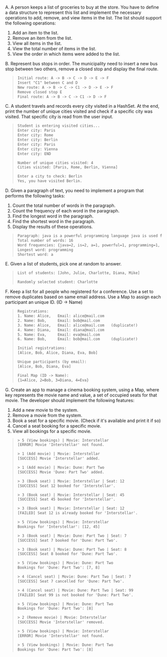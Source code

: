A. A person keeps a list of groceries to buy at the store. You have to define a data structure to represent this list and implement the necessary operations to add, remove, and view items in the list. The list should support the following operations:
1. Add an item to the list.
2. Remove an item from the list.
3. View all items in the list.
4. View the total number of items in the list.
5. View the order in which items were added to the list.


B. Represent bus stops in order. The municipality need to insert a new bus stop between two others, remove a closed stop and display the final route.

> ```txt
> Initial route: A -> B -> C -> D -> E -> F
> Insert "C1" between C and D
> New route: A -> B -> C -> C1 -> D -> E -> F
> Remove closed stop E
> Final route: A -> B -> C -> C1 -> D -> F
> ```


C. A student travels and records every city visited in a HashSet. At the end, print the number of unique cities visited and check if a specific city was visited. That specific city is read from the user input.

> ```txt
> Student is entering visited cities...
> Enter city: Paris
> Enter city: Rome
> Enter city: Berlin
> Enter city: Paris
> Enter city: Vienna
> Enter city: END
> 
> Number of unique cities visited: 4
> Cities visited: [Paris, Rome, Berlin, Vienna]
> 
> Enter a city to check: Berlin
> Yes, you have visited Berlin.
> ```


D. Given a paragraph of text, you need to implement a program that performs the following tasks:
1. Count the total number of words in the paragraph.
2. Count the frequency of each word in the paragraph.
3. Find the longest word in the paragraph.
4. Find the shortest word in the paragraph.
5. Display the results of these operations.

> ```txt
> Paragraph: java is a powerful programming language java is used for building web applications mobile apps and much more
> Total number of words: 16
> Word frequencies: {java=2, is=2, a=1, powerful=1, programming=1, language=1, used=1, for=1, building=1, web=1, applications=1, mobile=1, apps=1, and=1, much=1, more=1}
> Longest word: programming
> Shortest word: a
> ```

E. Given a list of students, pick one at random to answer.

> ```txt
> List of students: [John, Julie, Charlotte, Diana, Mike]
> 
> Randomly selected student: Charlotte
> ```

F. Keep a list for all people who registered for a conference. Use a set to remove duplicates based on same email address. Use a Map to assign each participant an unique ID. (ID -> Name)

> ```txt
> Registrations:
> 1. Name: Alice,   Email: alice@mail.com
> 2. Name: Bob,     Email: bob@mail.com
> 3. Name: Alice,   Email: alice@mail.com   (duplicate!)
> 4. Name: Diana,   Email: diana@mail.com
> 5. Name: Eva,     Email: eva@mail.com
> 6. Name: Bob,     Email: bob@mail.com     (duplicate!)
> 
> Initial registrations:
> [Alice, Bob, Alice, Diana, Eva, Bob]
> 
> Unique participants (by email):
> [Alice, Bob, Diana, Eva]
> 
> Final Map (ID -> Name):
> {1=Alice, 2=Bob, 3=Diana, 4=Eva}
> ```

G. Create an app to manage a cinema booking system, using a Map, where key represents the movie name and value, a set of occupied seats for that movie. The developer should implement the following features:
1. Add a new movie to the system.
2. Remove a movie from the system.
3. Book a seat for a specific movie. (Check if it's available and print it if so)
4. Cancel a seat booking for a specific movie.
5. View all bookings for a specific movie.

> ```txt
> > 5 (View bookings) | Movie: Interstellar
> [ERROR] Movie 'Interstellar' not found.
> 
> > 1 (Add movie) | Movie: Interstellar
> [SUCCESS] Movie 'Interstellar' added.
> 
> > 1 (Add movie) | Movie: Dune: Part Two
> [SUCCESS] Movie 'Dune: Part Two' added.
> 
> > 3 (Book seat) | Movie: Interstellar | Seat: 12
> [SUCCESS] Seat 12 booked for 'Interstellar'.
> 
> > 3 (Book seat) | Movie: Interstellar | Seat: 45
> [SUCCESS] Seat 45 booked for 'Interstellar'.
> 
> > 3 (Book seat) | Movie: Interstellar | Seat: 12
> [FAILED] Seat 12 is already booked for 'Interstellar'.
> 
> > 5 (View bookings) | Movie: Interstellar
> Bookings for 'Interstellar': [12, 45]
> 
> > 3 (Book seat) | Movie: Dune: Part Two | Seat: 7
> [SUCCESS] Seat 7 booked for 'Dune: Part Two'.
> 
> > 3 (Book seat) | Movie: Dune: Part Two | Seat: 8
> [SUCCESS] Seat 8 booked for 'Dune: Part Two'.
> 
> > 5 (View bookings) | Movie: Dune: Part Two
> Bookings for 'Dune: Part Two': [7, 8]
> 
> > 4 (Cancel seat) | Movie: Dune: Part Two | Seat: 7
> [SUCCESS] Seat 7 cancelled for 'Dune: Part Two'.
> 
> > 4 (Cancel seat) | Movie: Dune: Part Two | Seat: 99
> [FAILED] Seat 99 is not booked for 'Dune: Part Two'.
> 
> > 5 (View bookings) | Movie: Dune: Part Two
> Bookings for 'Dune: Part Two': [8]
> 
> > 2 (Remove movie) | Movie: Interstellar
> [SUCCESS] Movie 'Interstellar' removed.
> 
> > 5 (View bookings) | Movie: Interstellar
> [ERROR] Movie 'Interstellar' not found.
> 
> > 5 (View bookings) | Movie: Dune: Part Two
> Bookings for 'Dune: Part Two': [8]
> ```